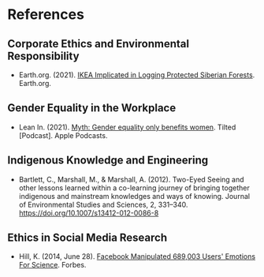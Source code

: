 # References

## Corporate Ethics and Environmental Responsibility

- Earth.org. (2021). [IKEA Implicated in Logging Protected Siberian Forests](https://earth.org/ikea-implicated-in-logging-protected-siberian-forests/). Earth.org.

## Gender Equality in the Workplace

- Lean In. (2021). [Myth: Gender equality only benefits women](https://podcasts.apple.com/ca/podcast/myth-gender-equality-only-benefits-women/id1588965394?i=1000537656572). Tilted [Podcast]. Apple Podcasts.

## Indigenous Knowledge and Engineering

- Bartlett, C., Marshall, M., & Marshall, A. (2012). Two-Eyed Seeing and other lessons learned within a co-learning journey of bringing together indigenous and mainstream knowledges and ways of knowing. Journal of Environmental Studies and Sciences, 2, 331–340. <https://doi.org/10.1007/s13412-012-0086-8>

## Ethics in Social Media Research

- Hill, K. (2014, June 28). [Facebook Manipulated 689,003 Users' Emotions For Science](https://www.forbes.com/sites/kashmirhill/2014/06/28/facebook-manipulated-689003-users-emotions-for-science/). Forbes.
